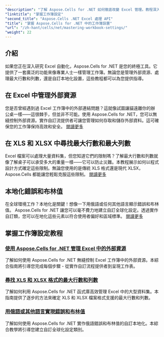 ```yaml
---
"description": "了解 Aspose.Cells for .NET 如何徹底改變 Excel 管理。教程深入涵蓋在地化、資料集管理、外部資源和工作簿設定。"
"linktitle": "掌握工作簿設定"
"second_title": "Aspose.Cells .NET Excel 處理 API"
"title": "掌握 Aspose.Cells for .NET 中的工作簿設置"
"url": "/zh-hant/cells/net/mastering-workbook-settings/"
"weight": 22
---
```


## 介紹

如果您正在深入研究 Excel 自動化，Aspose.Cells for .NET 是您的終極工具。它提供了一套廣泛的功能來像專業人士一樣管理工作簿。無論您是管理外部資源、處理最大行數和列數，還是自訂本地化設置，這些教程都可以為您提供指導。

## 在 Excel 中管理外部資源

您是否曾經遇到過 Excel 工作簿中的外部連結問題？這就像試圖讓貓遠離你的辦公桌一樣——這很棘手，但並非不可能。使用 Aspose.Cells for .NET，您可以無縫控制外部資源。實作自訂流提供者可讓您管理如何存取和儲存外部資料。這可確保您的工作簿保持高效和安全。 [閱讀更多](./manage-external-resources-in-excel/)

## 在 XLS 和 XLSX 中尋找最大行數和最大列數

Excel 檔案可以處理大量資料集，但您知道它們的限制嗎？了解最大行數和列數就像了解桌子可以承受多大的重量一樣——它可以防止災難。本教程展示如何以程式設計方式確定這些限制。無論您使用的是傳統 XLS 格式還是現代 XLSX，Aspose.Cells 都能讓您輕鬆克服這些限制。 [閱讀更多](./find-maximum-rows-and-columns/)

## 本地化錯誤和布林值

在全球環境工作？本地化是關鍵！想像一下用俄語或任何其他語言顯示錯誤和布林值。 Aspose.Cells for .NET 讓您可以毫不費力地建立自訂全球化設定。透過實作自訂類，您可以在地化這些元素以符合使用者偏好和區域標準。 [閱讀更多](./implement-error-and-boolean-value-in-russian-languages/)

## 掌握工作簿設定教程
### [使用 Aspose.Cells for .NET 管理 Excel 中的外部資源](./manage-external-resources-in-excel/)
了解如何使用 Aspose.Cells for .NET 無縫控制 Excel 工作簿中的外部資源。本綜合指南將引導您完成每個步驟 - 從實作自訂流程提供者到呈現工作表。
### [尋找 XLS 和 XLSX 格式的最大行數和列數](./find-maximum-rows-and-columns/)
了解如何利用 Aspose.Cells for .NET 函式庫高效管理 Excel 中的大型資料集。本指南提供了逐步的方法來確定 XLS 和 XLSX 檔案格式支援的最大行數和列數。
### [用俄語或其他語言實現錯誤和布林值](./implement-error-and-boolean-value-in-russian-languages/)
了解如何使用 Aspose.Cells for .NET 實作俄語錯誤和布林值的自訂本地化。本綜合教學將引導您建立自訂全球化設定類別。